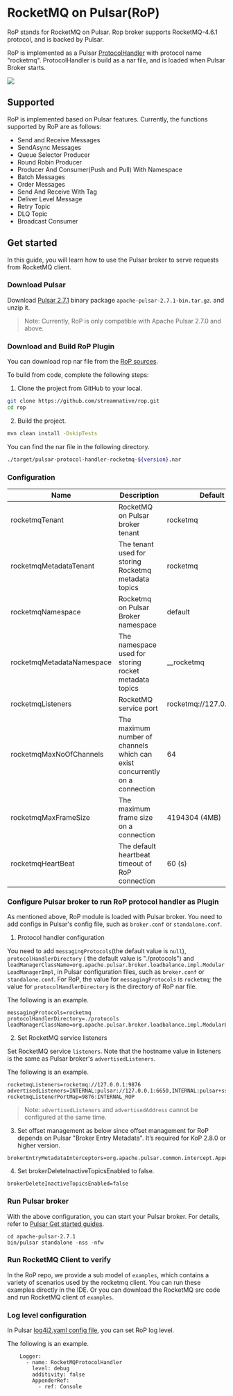 # RocketMQ on Pulsar(RoP)

RoP stands for RocketMQ on Pulsar. Rop broker supports RocketMQ-4.6.1 protocol, and is backed by
Pulsar.

RoP is implemented as a
Pulsar [ProtocolHandler](https://github.com/apache/pulsar/blob/master/pulsar-broker/src/main/java/org/apache/pulsar/broker/protocol/ProtocolHandler.java)
with protocol name "rocketmq". ProtocolHandler is build as a nar file, and is loaded when Pulsar
Broker starts.

![](docs/rop-architecture.png)

## Supported

RoP is implemented based on Pulsar features. Currently, the functions supported by RoP are as
follows:

- Send and Receive Messages
- SendAsync Messages
- Queue Selector Producer
- Round Robin Producer
- Producer And Consumer(Push and Pull) With Namespace
- Batch Messages
- Order Messages
- Send And Receive With Tag
- Deliver Level Message
- Retry Topic
- DLQ Topic
- Broadcast Consumer

## Get started

In this guide, you will learn how to use the Pulsar broker to serve requests from RocketMQ client.

### Download Pulsar

Download [Pulsar 2.7.1](https://github.com/streamnative/pulsar/releases/download/v2.7.1/apache-pulsar-2.7.1-bin.tar.gz)
binary package `apache-pulsar-2.7.1-bin.tar.gz`. and unzip it.

> Note: Currently, RoP is only compatible with Apache Pulsar 2.7.0 and above.

### Download and Build RoP Plugin

You can download rop nar file from the [RoP sources](https://github.com/streamnative/rop).

To build from code, complete the following steps:

1. Clone the project from GitHub to your local.

```bash
git clone https://github.com/streamnative/rop.git
cd rop
```

2. Build the project.

```bash
mvn clean install -DskipTests
```

You can find the nar file in the following directory.

```bash
./target/pulsar-protocol-handler-rocketmq-${version}.nar
```

### Configuration

|Name|Description|Default|
|---|---|---|
rocketmqTenant|RocketMQ on Pulsar broker tenant|rocketmq
rocketmqMetadataTenant|The tenant used for storing Rocketmq metadata topics|rocketmq
rocketmqNamespace|Rocketmq on Pulsar Broker namespace|default
rocketmqMetadataNamespace|The namespace used for storing rocket metadata topics|__rocketmq
rocketmqListeners|RocketMQ service port|rocketmq://127.0.0.1:9876
rocketmqMaxNoOfChannels|The maximum number of channels which can exist concurrently on a connection|64
rocketmqMaxFrameSize|The maximum frame size on a connection|4194304 (4MB)
rocketmqHeartBeat|The default heartbeat timeout of RoP connection|60 (s)

### Configure Pulsar broker to run RoP protocol handler as Plugin

As mentioned above, RoP module is loaded with Pulsar broker. You need to add configs in Pulsar's
config file, such as `broker.conf` or `standalone.conf`.

1. Protocol handler configuration

You need to add `messagingProtocols`(the default value is `null`), `protocolHandlerDirectory` (
the default value is "./protocols") and `loadManagerClassName=org.apache.pulsar.broker.loadbalance.impl.ModularLoadManagerImpl`, in Pulsar configuration files, such as `broker.conf`
or `standalone.conf`. For RoP, the value for `messagingProtocols` is `rocketmq`; the value
for `protocolHandlerDirectory` is the directory of RoP nar file.

The following is an example.

```access transformers
messagingProtocols=rocketmq
protocolHandlerDirectory=./protocols
loadManagerClassName=org.apache.pulsar.broker.loadbalance.impl.ModularLoadManagerImpl
```

2. Set RocketMQ service listeners

Set RocketMQ service `listeners`. Note that the hostname value in listeners is the same as Pulsar
broker's `advertisedListeners`.

The following is an example.

```
rocketmqListeners=rocketmq://127.0.0.1:9876
advertisedListeners=INTERNAL:pulsar://127.0.0.1:6650,INTERNAL:pulsar+ssl://127.0.0.1:6651,INTERNAL_ROP:pulsar://127.0.0.1:9876,INTERNAL_ROP:pulsar+ssl://127.0.0.1:9896
rocketmqListenerPortMap=9876:INTERNAL_ROP
```

> Note: `advertisedListeners` and `advertisedAddress` cannot be configured at the same time.

3. Set offset management as below since offset management for RoP depends on Pulsar "Broker Entry Metadata". It’s required for KoP 2.8.0 or higher version.

```text
brokerEntryMetadataInterceptors=org.apache.pulsar.common.intercept.AppendIndexMetadataInterceptor
```

4. Set brokerDeleteInactiveTopicsEnabled to false.

```text
brokerDeleteInactiveTopicsEnabled=false
```

### Run Pulsar broker

With the above configuration, you can start your Pulsar broker. For details, refer
to [Pulsar Get started guides](http://pulsar.apache.org/docs/en/standalone/).

```access transformers
cd apache-pulsar-2.7.1
bin/pulsar standalone -nss -nfw
```

### Run RocketMQ Client to verify

In the RoP repo, we provide a sub model of `examples`, which contains a variety of scenarios used by
the rocketmq client. You can run these examples directly in the IDE. Or you can download the
RocketMQ src code and run RocketMQ client of `examples`.

### Log level configuration

In Pulsar [log4j2.yaml config file](https://github.com/apache/pulsar/blob/master/conf/log4j2.yaml),
you can set RoP log level.

The following is an example.

```
    Logger:
      - name: RocketMQProtocolHandler
        level: debug
        additivity: false
        AppenderRef:
          - ref: Console
```

